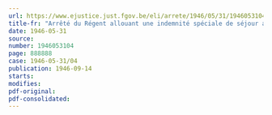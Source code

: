 ```yaml
---
url: https://www.ejustice.just.fgov.be/eli/arrete/1946/05/31/1946053104/justel
title-fr: "Arrêté du Régent allouant une indemnité spéciale de séjour aux instituteurs qui sont appelés à exercer leurs fonctions dans les régions libérées de l'Est"
date: 1946-05-31
source:
number: 1946053104
page: 888888
case: 1946-05-31/04
publication: 1946-09-14
starts:
modifies:
pdf-original:
pdf-consolidated:
---
```


